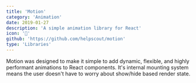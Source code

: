 ```yaml
---
title: 'Motion'
category: 'Animation'
date: 2019-01-27
description: 'A simple animation library for React'
icon: '💫'
github: 'https://github.com/helpscout/motion'
type: 'Libraries'
---
```


Motion was designed to make it simple to add dynamic, flexible, and highly performant animations to React components. It's internal mounting system means the user doesn't have to worry about show/hide based render state.
